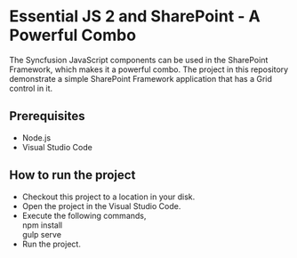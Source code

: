 # Essential JS 2 and SharePoint - A Powerful Combo
The Syncfusion JavaScript components can be used in the SharePoint Framework, which makes it a powerful combo. The project in this repository demonstrate a simple SharePoint Framework application that has a Grid control in it. 

## Prerequisites

* Node.js
* Visual Studio Code

## How to run the project

* Checkout this project to a location in your disk.
* Open the project in the Visual Studio Code.
* Execute the following commands,</br>
npm install</br>
gulp serve
* Run the project.


